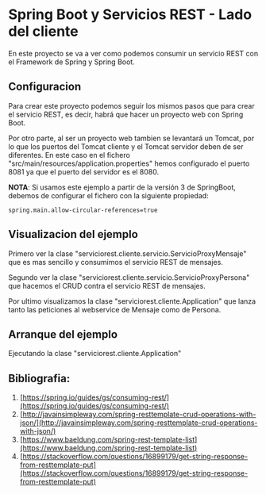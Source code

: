 # Spring Boot y Servicios REST - Lado del cliente

En este proyecto se va a ver como podemos consumir un servicio REST con el Framework de Spring y Spring Boot.

## Configuracion

Para crear este proyecto podemos seguir los mismos pasos que para crear el servicio REST, es decir, habrá que hacer un proyecto web con Spring Boot.

Por otro parte, al ser un proyecto web tambien se levantará un Tomcat, por lo que los puertos del Tomcat cliente y el Tomcat servidor deben de ser diferentes. En este caso en el fichero "src/main/resources/application.properties" hemos configurado el puerto 8081 ya que el puerto del servidor es el 8080.

**NOTA**: Si usamos este ejemplo a partir de la versión 3 de SpringBoot, debemos de configurar el fichero con la siguiente propiedad:

	spring.main.allow-circular-references=true

## Visualizacion del ejemplo

Primero ver la clase "serviciorest.cliente.servicio.ServicioProxyMensaje" que es mas sencillo y consumimos el servicio REST de mensajes.

Segundo ver la clase "serviciorest.cliente.servicio.ServicioProxyPersona" que hacemos el CRUD contra el servicio REST de mensajes.

Por ultimo visualizamos la clase "serviciorest.cliente.Application" que lanza tanto las peticiones al webservice de Mensaje como de Persona.

## Arranque del ejemplo

Ejecutando la clase "serviciorest.cliente.Application"

## Bibliografia:
1. [https://spring.io/guides/gs/consuming-rest/](https://spring.io/guides/gs/consuming-rest/)
2. [http://javainsimpleway.com/spring-resttemplate-crud-operations-with-json/](http://javainsimpleway.com/spring-resttemplate-crud-operations-with-json/)
3. [https://www.baeldung.com/spring-rest-template-list](https://www.baeldung.com/spring-rest-template-list)
4. [https://stackoverflow.com/questions/16899179/get-string-response-from-resttemplate-put](https://stackoverflow.com/questions/16899179/get-string-response-from-resttemplate-put)


